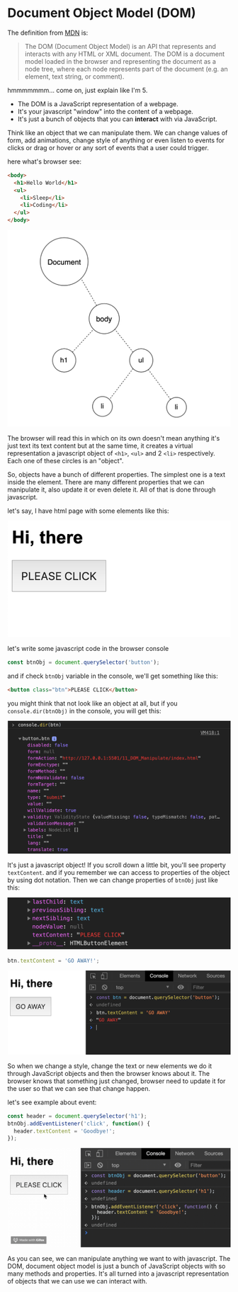# Document Object Model (DOM)

The definition from [MDN](https://developer.mozilla.org/en-US/docs/Glossary/DOM) is:

> The DOM (Document Object Model) is an API that represents and interacts with any HTML or XML document. The DOM is a document model loaded in the browser and representing the document as a node tree, where each node represents part of the document (e.g. an element, text string, or comment).

hmmmmmmm... come on, just explain like I'm 5.

- The DOM is a JavaScript representation of a webpage.
- It's your javascript "window" into the content of a webpage.
- It's just a bunch of objects that you can **interact** with via JavaScript.

Think like an object that we can manipulate them. We can change values of form, add animations, change style of anything or even listen to events for clicks or drag or hover or any sort of events that a user could trigger.

here what's browser see:

```html
<body>
  <h1>Hello World</h1>
  <ul>
    <li>Sleep</li>
    <li>Coding</li>
  </ul>
</body>
```

![DOM Tree](DOM_Tree.png)

The browser will read this in which on its own doesn't mean anything it's just text its text content but at the same time, it creates a virtual representation a javascript object of `<h1>`, `<ul>` and 2 `<li>` respectively. Each one of these circles is an "object".

So, objects have a bunch of different properties. The simplest one is a text inside the element. There are many different properties that we can manipulate it, also update it or even delete it. All of that is done through javascript.

let's say, I have html page with some elements like this:

![button](button.png)

let's write some javascript code in the browser console

```javascript
const btnObj = document.querySelector('button');
```

and if check `btnObj` variable in the console, we'll get something like this:

```html
<button class="btn">PLEASE CLICK</button>
```

you might think that not look like an object at all, but if you `console.dir(btnObj)` in the console, you will get this:

![btn object](btnObj.png)

It's just a javascript object! If you scroll down a little bit, you'll see property `textContent`. and if you remember we can access to properties of the object by using dot notation. Then we can change properties of `btnObj` just like this:

![textContent](text_content.png)

```javascript
btn.textContent = 'GO AWAY!';
```

![go away](go_away.png)

So when we change a style, change the text or new elements we do it through JavaScript objects and then the browser knows about it. The browser knows that something just changed, browser need to update it for the user so that we can see that change happen.

let's see example about event:

```javascript
const header = document.querySelector('h1');
btnObj.addEventListener('click', function() {
  header.textContent = 'Goodbye!';
});
```

![goodbye](goodbye.gif)

As you can see, we can manipulate anything we want to with javascript. The DOM, document object model is just a bunch of JavaScript objects with so many methods and properties. It's all turned into a javascript representation of objects that we can use we can interact with.
